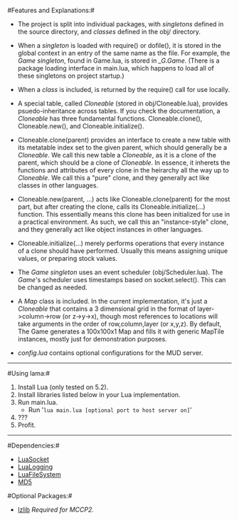 #Features and Explanations:#
 * The project is split into individual packages, with *singletons* defined in the source directory, and *classes* defined in the obj/ directory.

 * When a *singleton* is loaded with require() or dofile(), it is stored in the global context in an entry of the same name as the file. For example, the *Game singleton*, found in Game.lua, is stored in *_G.Game*. (There is a package loading interface in main.lua, which happens to load all of these singletons on project startup.)

 * When a *class* is included, is returned by the require() call for use locally.

 * A special table, called *Cloneable* (stored in obj/Cloneable.lua), provides psuedo-inheritance across tables. If you check the documentation, a *Cloneable* has three fundamental functions. Cloneable.clone(), Cloneable.new(), and Cloneable.initialize().

 * Cloneable.clone(parent) provides an interface to create a new table with its metatable index set to the given parent, which should generally be a *Cloneable*. We call this new table a *Cloneable*, as it is a clone of the parent, which should be a clone of *Cloneable*. In essence, it inherets the functions and attributes of every clone in the heirarchy all the way up to *Cloneable*. We call this a "pure" clone, and they generally act like classes in other languages.

 * Cloneable.new(parent, ...) acts like Cloneable.clone(parent) for the most part, but after creating the clone, calls its Cloneable.initialize(...) function. This essentially means this clone has been initialized for use in a practical environment. As such, we call this an "instance-style" clone, and they generally act like object instances in other languages.

 * Cloneable.initialize(...) merely performs operations that every instance of a clone should have performed. Usually this means assigning unique values, or preparing stock values.

 * The *Game singleton* uses an event scheduler (obj/Scheduler.lua). The *Game*'s scheduler uses timestamps based on socket.select(). This can be changed as needed.

 * A *Map* class is included. In the current implementation, it's just a *Cloneable* that contains a 3 dimensional grid in the format of layer->column->row (or z->y->x), though most references to locations will take arguments in the order of row,column,layer (or x,y,z). By default, The Game generates a 100x100x1 Map and fills it with generic MapTile instances, mostly just for demonstration purposes.

 * *config.lua* contains optional configurations for the MUD server.

---

#Using lama:#
 1. Install Lua (only tested on 5.2).
 2. Install libraries listed below in your Lua implementation.
 3. Run main.lua.
    * Run '`lua main.lua [optional port to host server on]`'
 4. ???
 5. Profit.

---

#Dependencies:#
 * [LuaSocket](http://w3.impa.br/~diego/software/luasocket/)
 * [LuaLogging](http://www.keplerproject.org/lualogging/)
 * [LuaFileSystem](http://keplerproject.github.io/luafilesystem/)
 * [MD5](http://www.keplerproject.org/md5/)

#Optional Packages:#
 * [lzlib](https://github.com/LuaDist/lzlib) *Required for MCCP2.*
